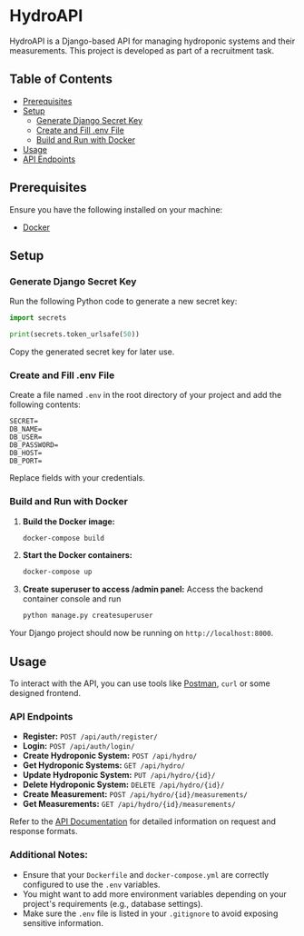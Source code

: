 # HydroAPI

HydroAPI is a Django-based API for managing hydroponic systems and their measurements. This project is developed as part of a recruitment task.


## Table of Contents

- [Prerequisites](#prerequisites)
- [Setup](#setup)
  - [Generate Django Secret Key](#generate-django-secret-key)
  - [Create and Fill .env File](#create-and-fill-env-file)
  - [Build and Run with Docker](#build-and-run-with-docker)
- [Usage](#usage)
- [API Endpoints](#api-endpoints)

## Prerequisites

Ensure you have the following installed on your machine:

- [Docker](https://www.docker.com/get-started)

## Setup

### Generate Django Secret Key

Run the following Python code to generate a new secret key:

```python
import secrets

print(secrets.token_urlsafe(50))
```

Copy the generated secret key for later use.

### Create and Fill .env File

Create a file named `.env` in the root directory of your project and add the following contents:

```env
SECRET=
DB_NAME=
DB_USER=
DB_PASSWORD=
DB_HOST=
DB_PORT=
```

Replace fields with your credentials.

### Build and Run with Docker

1. **Build the Docker image:**

   ```bash
   docker-compose build
   ```

2. **Start the Docker containers:**

   ```bash
   docker-compose up
   ```
3. **Create superuser to access /admin panel:**
    Access the backend container console and run
   ```bash
   python manage.py createsuperuser
   ```
Your Django project should now be running on `http://localhost:8000`.

## Usage

To interact with the API, you can use tools like [Postman](https://www.postman.com/), `curl` or some designed frontend.

### API Endpoints

- **Register:** `POST /api/auth/register/`
- **Login:** `POST /api/auth/login/`
- **Create Hydroponic System:** `POST /api/hydro/`
- **Get Hydroponic Systems:** `GET /api/hydro/`
- **Update Hydroponic System:** `PUT /api/hydro/{id}/`
- **Delete Hydroponic System:** `DELETE /api/hydro/{id}/`
- **Create Measurement:** `POST /api/hydro/{id}/measurements/`
- **Get Measurements:** `GET /api/hydro/{id}/measurements/`

Refer to the [API Documentation](#api-endpoints) for detailed information on request and response formats.

### Additional Notes:

- Ensure that your `Dockerfile` and `docker-compose.yml` are correctly configured to use the `.env` variables.
- You might want to add more environment variables depending on your project's requirements (e.g., database settings).
- Make sure the `.env` file is listed in your `.gitignore` to avoid exposing sensitive information.
